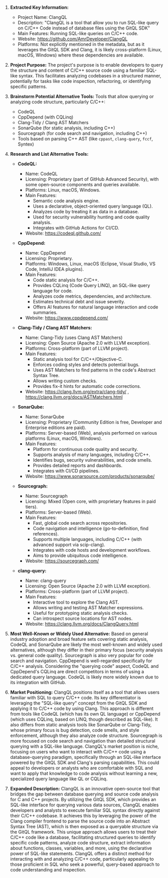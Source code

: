 1.  **Extracted Key Information:**
    *   Project Name: ClangQL
    *   Description: "ClangQL is a tool that allow you to run SQL-like query on C/C++ Code instead of database files using the GitQL SDK"
    *   Main Features: Running SQL-like queries on C/C++ code.
    *   Website: https://github.com/AmrDeveloper/ClangQL
    *   Platforms: Not explicitly mentioned in the metadata, but as it leverages the GitQL SDK and Clang, it is likely cross-platform (Linux, macOS, Windows) where these dependencies are available.

2.  **Project Purpose:**
    The project's purpose is to enable developers to query the structure and content of C/C++ source code using a familiar SQL-like syntax. This facilitates analyzing codebases in a structured manner, potentially for tasks like code inspection, refactoring, or identifying specific patterns.

3.  **Brainstorm Potential Alternative Tools:**
    Tools that allow querying or analyzing code structure, particularly C/C++:
    *   CodeQL
    *   CppDepend (with CQLinq)
    *   Clang-Tidy / Clang AST Matchers
    *   SonarQube (for static analysis, including C++)
    *   Sourcegraph (for code search and navigation, including C++)
    *   Tools based on parsing C++ AST (like `cppast`, `clang-query`, `fccf`, Syntex)

4.  **Research and List Alternative Tools:**

    *   **CodeQL:**
        *   Name: CodeQL
        *   Licensing: Proprietary (part of GitHub Advanced Security), with some open-source components and queries available.
        *   Platforms: Linux, macOS, Windows.
        *   Main Features:
            *   Semantic code analysis engine.
            *   Uses a declarative, object-oriented query language (QL).
            *   Analyzes code by treating it as data in a database.
            *   Used for security vulnerability hunting and code quality analysis.
            *   Integrates with GitHub Actions for CI/CD.
        *   Website: https://codeql.github.com/

    *   **CppDepend:**
        *   Name: CppDepend
        *   Licensing: Proprietary.
        *   Platforms: Windows, Linux, macOS (Eclipse, Visual Studio, VS Code, IntelliJ IDEA plugins).
        *   Main Features:
            *   Code static analysis for C/C++.
            *   Provides CQLinq (Code Query LINQ), an SQL-like query language for code.
            *   Analyzes code metrics, dependencies, and architecture.
            *   Estimates technical debt and issue severity.
            *   Offers AI features for natural language interaction and code summaries.
        *   Website: https://www.cppdepend.com/

    *   **Clang-Tidy / Clang AST Matchers:**
        *   Name: Clang-Tidy (uses Clang AST Matchers)
        *   Licensing: Open Source (Apache 2.0 with LLVM exception).
        *   Platforms: Cross-platform (part of LLVM project).
        *   Main Features:
            *   Static analysis tool for C/C++/Objective-C.
            *   Enforces coding styles and detects potential bugs.
            *   Uses AST Matchers to find patterns in the code's Abstract Syntax Tree.
            *   Allows writing custom checks.
            *   Provides fix-it hints for automatic code corrections.
        *   Website: https://clang.llvm.org/extra/clang-tidy/ , https://clang.llvm.org/docs/ASTMatchers.html

    *   **SonarQube:**
        *   Name: SonarQube
        *   Licensing: Proprietary (Community Edition is free, Developer and Enterprise editions are paid).
        *   Platforms: Server-based (Web), analysis performed on various platforms (Linux, macOS, Windows).
        *   Main Features:
            *   Platform for continuous code quality and security.
            *   Supports analysis of many languages, including C/C++.
            *   Identifies bugs, security vulnerabilities, and code smells.
            *   Provides detailed reports and dashboards.
            *   Integrates with CI/CD pipelines.
        *   Website: https://www.sonarsource.com/products/sonarqube/

    *   **Sourcegraph:**
        *   Name: Sourcegraph
        *   Licensing: Mixed (Open core, with proprietary features in paid tiers).
        *   Platforms: Server-based (Web).
        *   Main Features:
            *   Fast, global code search across repositories.
            *   Code navigation and intelligence (go-to-definition, find references).
            *   Supports multiple languages, including C/C++ (with advanced support via scip-clang).
            *   Integrates with code hosts and development workflows.
            *   Aims to provide ubiquitous code intelligence.
        *   Website: https://sourcegraph.com/

    *   **clang-query:**
        *   Name: clang-query
        *   Licensing: Open Source (Apache 2.0 with LLVM exception).
        *   Platforms: Cross-platform (part of LLVM project).
        *   Main Features:
            *   Interactive tool to explore the Clang AST.
            *   Allows writing and testing AST Matcher expressions.
            *   Useful for prototyping static analysis checks.
            *   Can introspect source locations for AST nodes.
        *   Website: https://clang.llvm.org/docs/ClangQuery.html

5.  **Most Well-Known or Widely Used Alternative:**
    Based on general industry adoption and broad feature sets covering static analysis, CodeQL and SonarQube are likely the most well-known and widely used alternatives, although they differ in their primary focus (security analysis vs. general code quality). Sourcegraph is also very popular for code search and navigation. CppDepend is well-regarded specifically for C/C++ analysis. Considering the "querying code" aspect, CodeQL and CppDepend's CQLinq are direct competitors in terms of using a dedicated query language. CodeQL is likely more widely known due to its integration with GitHub.

6.  **Market Positioning:**
    ClangQL positions itself as a tool that allows users familiar with SQL to query C/C++ code. Its key differentiator is leveraging the "SQL-like query" concept from the GitQL SDK and applying it to C/C++ code by using Clang. This approach is different from tools like CodeQL (which has its own QL language) or CppDepend (which uses CQLinq, based on LINQ, though described as SQL-like). It also differs from static analysis tools like SonarQube or Clang-Tidy, whose primary focus is bug detection, code smells, and style enforcement, although they also analyze code structure. Sourcegraph is more focused on code search and navigation than detailed structural querying with a SQL-like language. ClangQL's market position is niche, focusing on users who want to interact with C/C++ code using a database-querying paradigm, specifically through an SQL-like interface powered by the GitQL SDK and Clang's parsing capabilities. This could appeal to developers or analysts who are comfortable with SQL and want to apply that knowledge to code analysis without learning a new, specialized query language like QL or CQLinq.

7.  **Expanded Description:**
    ClangQL is an innovative open-source tool that bridges the gap between database querying and source code analysis for C and C++ projects. By utilizing the GitQL SDK, which provides an SQL-like interface for querying various data sources, ClangQL enables developers and analysts to execute familiar SQL syntax directly against their C/C++ codebase. It achieves this by leveraging the power of the Clang compiler frontend to parse the source code into an Abstract Syntax Tree (AST), which is then exposed as a queryable structure via the GitQL framework. This unique approach allows users to treat their C/C++ code like a database, facilitating structured queries to identify specific code patterns, analyze code structure, extract information about functions, classes, variables, and more, using the declarative power of SQL-like statements. ClangQL offers a distinct method for interacting with and analyzing C/C++ code, particularly appealing to those proficient in SQL who seek a powerful, query-based approach to code understanding and inspection.